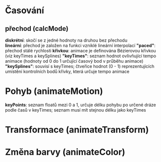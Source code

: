 Časování
========
přechod (calcMode)
--------
__diskrétní__: skočí se z jedné hodnoty na druhou bez přechodu   
__lineární__: přechod je založen na funkci vzniklé lineární interpolací
__"paced"__: přechod stálé rychlosti
__křivkou__: animace je definována Bézierovou křivkou (viz keyTimes a keySplines)
__"keyTimes"__: seznam hodnot ovlivňující tempo animace (hodnoty od 0 do 1 určující časový bod v průběhu animace)
__"keySplines"__: souvisí s keyTimes; čtveřice hodnot (0 - 1) reprezentujících umístění kontrolních bodů křivky, která určuje tempo animace

Pohyb (animateMotion)
=====================
__keyPoints__: seznam floatů mezi 0 a 1, určuje délku pohybu po určené dráze podle časů v keyTimes; seznam musí mít stejnou délku jako keyTimes

Transformace (animateTransform)
===============================

Změna barvy (animateColor)
==========================
